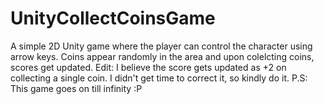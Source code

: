 # UnityCollectCoinsGame

A simple 2D Unity game where the player can control the character using arrow keys. Coins appear randomly in the area and upon colelcting coins, scores get updated.
Edit: I believe the score gets updated as +2 on collecting a single coin. I didn't get time to correct it, so kindly do it. 
P.S: This game goes on till infinity :P
